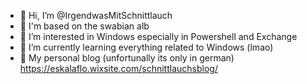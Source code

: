 - 👋 Hi, I’m @IrgendwasMitSchnittlauch
- 🌄 I'm based on the swabian alb 
- 👀 I’m interested in Windows especially in Powershell and Exchange
- 🌱 I’m currently learning everything related to Windows (lmao)
- 🤯 My personal blog (unfortunally its only in german) https://eskalaflo.wixsite.com/schnittlauchsblog/

<!---
IrgendwasMitSchnittlauch/IrgendwasMitSchnittlauch is a ✨ special ✨ repository because its `README.md` (this file) appears on your GitHub profile.
You can click the Preview link to take a look at your changes.
--->
